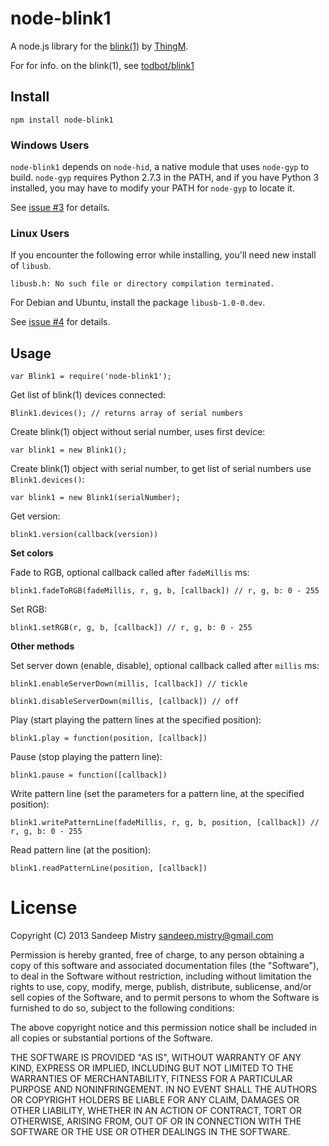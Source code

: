 node-blink1
===========

A node.js library for the
[blink(1)](http://www.kickstarter.com/projects/thingm/blink1-the-usb-rgb-led)
by [ThingM](http://thingm.com).

For for info. on the blink(1), see [todbot/blink1](https://github.com/todbot/blink1)

Install
-------

    npm install node-blink1

### Windows Users

`node-blink1` depends on `node-hid`, a native module that uses `node-gyp` to
build.  `node-gyp` requires Python 2.7.3 in the PATH, and if you have Python 3
installed, you may have to modify your PATH for `node-gyp` to locate it.

See [issue #3](https://github.com/sandeepmistry/node-blink1/issues/3) for
details.

### Linux Users

If you encounter the following error while installing, you'll need new install
of `libusb`.

```
libusb.h: No such file or directory compilation terminated.
```

For Debian and Ubuntu, install the package `libusb-1.0-0.dev`.

See [issue #4](https://github.com/sandeepmistry/node-blink1/issues/4) for
details.

Usage
-----

    var Blink1 = require('node-blink1');

Get list of blink(1) devices connected:

    Blink1.devices(); // returns array of serial numbers
    
Create blink(1) object without serial number, uses first device:

    var blink1 = new Blink1();
    
Create blink(1) object with serial number, to get list of serial numbers use
`Blink1.devices()`:

    var blink1 = new Blink1(serialNumber);

Get version:

    blink1.version(callback(version))
    
__Set colors__
    
Fade to RGB, optional callback called after `fadeMillis` ms:
    
    blink1.fadeToRGB(fadeMillis, r, g, b, [callback]) // r, g, b: 0 - 255
    
Set RGB:

    blink1.setRGB(r, g, b, [callback]) // r, g, b: 0 - 255
    
__Other methods__
    
Set server down (enable, disable), optional callback called after `millis` ms:

    blink1.enableServerDown(millis, [callback]) // tickle

    blink1.disableServerDown(millis, [callback]) // off
    
Play (start playing the pattern lines at the specified position):

    blink1.play = function(position, [callback])

Pause (stop playing the pattern line):

    blink1.pause = function([callback])
    
Write pattern line (set the parameters for a pattern line, at the specified position):

    blink1.writePatternLine(fadeMillis, r, g, b, position, [callback]) // r, g, b: 0 - 255
    
Read pattern line (at the position):

    blink1.readPatternLine(position, [callback])


License
========

Copyright (C) 2013 Sandeep Mistry <sandeep.mistry@gmail.com>

Permission is hereby granted, free of charge, to any person obtaining a copy of
this software and associated documentation files (the "Software"), to deal in
the Software without restriction, including without limitation the rights to
use, copy, modify, merge, publish, distribute, sublicense, and/or sell copies of
the Software, and to permit persons to whom the Software is furnished to do so,
subject to the following conditions:

The above copyright notice and this permission notice shall be included in all
copies or substantial portions of the Software.

THE SOFTWARE IS PROVIDED "AS IS", WITHOUT WARRANTY OF ANY KIND, EXPRESS OR
IMPLIED, INCLUDING BUT NOT LIMITED TO THE WARRANTIES OF MERCHANTABILITY, FITNESS
FOR A PARTICULAR PURPOSE AND NONINFRINGEMENT. IN NO EVENT SHALL THE AUTHORS OR
COPYRIGHT HOLDERS BE LIABLE FOR ANY CLAIM, DAMAGES OR OTHER LIABILITY, WHETHER
IN AN ACTION OF CONTRACT, TORT OR OTHERWISE, ARISING FROM, OUT OF OR IN
CONNECTION WITH THE SOFTWARE OR THE USE OR OTHER DEALINGS IN THE SOFTWARE.
